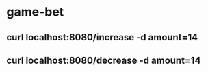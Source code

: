 # game-bet



## curl localhost:8080/increase -d amount=14

## curl localhost:8080/decrease -d amount=14
